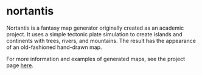 # nortantis
Nortantis is a fantasy map generator originally created as an academic project. It uses a simple tectonic plate simulation to create islands and continents with trees, rivers, and mountains. The result has the appearance of an old-fashioned hand-drawn map.

For more information and examples of generated maps, see the project page <a href="http://jeheydorn.github.io/nortantis/">here</a>.


